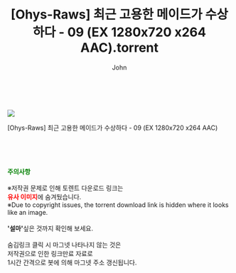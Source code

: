 ﻿---
layout: post
title:  "    [Ohys-Raws] 최근 고용한 메이드가 수상하다 - 09 (EX 1280x720 x264 AAC).torrent"
author: John
categories: [ 애니/만화 ]
tags: [  ]
image: https://torrentrj55.com/uploadfile/full/c8f9099b006696713e0602c6fec4bdfe3a6313e4.jpg 
description: "    [Ohys-Raws] 최근 고용한 메이드가 수상하다 - 09 (EX 1280x720 x264 AAC) torrent 정보 공유"
toc: true
toc_sticky: true
---

<br>
<p><img src="https://torrentrj55.com/uploadfile/full/c8f9099b006696713e0602c6fec4bdfe3a6313e4.jpg"/></p>
 [Ohys-Raws] 최근 고용한 메이드가 수상하다 - 09 (EX 1280x720 x264 AAC)  
    
<br><br><br>
<p data-ke-size="size16"><b><span style="color: green;">주의사항</span></b><br /><br />※저작권 문제로 인해 토렌트 다운로드 링크는<br /><b><span style="color: red;">유사 이미지</span></b>에 숨겨뒀습니다.<br />※Due to copyright issues, the torrent download link is hidden where it looks like an image.<br /><br /><b>'설마'</b>싶은 것까지 확인해 보세요.<br /><br />숨김링크 클릭 시 마그넷 나타나지 않는 것은<br />저작권으로 인한 링크만료 자료로<br />1시간 간격으로 봇에 의해 마그넷 주소 갱신됩니다.</p>
